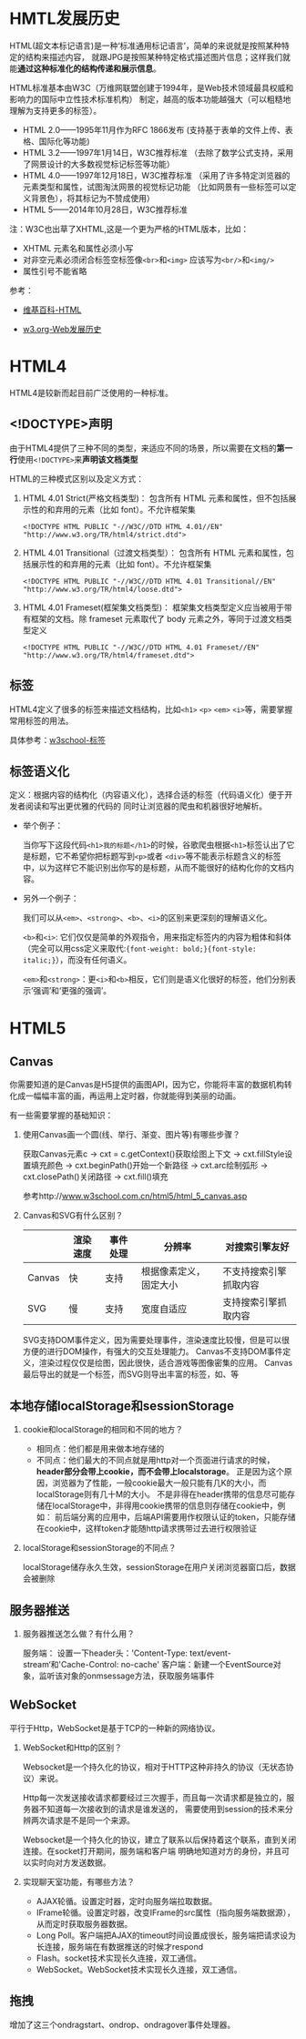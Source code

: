 # HMTL发展历史

HTML(超文本标记语言)是一种‘标准通用标记语言’，简单的来说就是按照某种特定的结构来描述内容，
就跟JPG是按照某种特定格式描述图片信息；这样我们就能**通过这种标准化的结构传递和展示信息**。

HTML标准基本由W3C（万维网联盟创建于1994年，是Web技术领域最具权威和影响力的国际中立性技术标准机构）
制定，越高的版本功能越强大（可以粗糙地理解为支持更多的标签）。

- HTML 2.0——1995年11月作为RFC 1866发布 (支持基于表单的文件上传、表格、国际化等功能)
- HTML 3.2——1997年1月14日，W3C推荐标准 （去除了数学公式支持，采用了网景设计的大多数视觉标记标签等功能）
- HTML 4.0——1997年12月18日，W3C推荐标准 （采用了许多特定浏览器的元素类型和属性，试图淘汰网景的视觉标记功能
（比如网景有一些标签可以定义背景色），将其标记为不赞成使用）
- HTML 5——2014年10月28日，W3C推荐标准


注：W3C也出草了XHTML,这是一个更为严格的HTML版本，比如：

- XHTML 元素名和属性必须小写
- 对非空元素必须闭合标签空标签像`<br>`和`<img>`  应该写为`<br/>`和`<img/>`
- 属性引号不能省略

参考：

- [维基百科-HTML](https://zh.wikipedia.org/wiki/HTML)

- [w3.org-Web发展历史](https://www.w3.org/community/webed/wiki/Zh-cn/Web%E7%9A%84%E5%8E%86%E5%8F%B2)

# HTML4

HTML4是较新而起目前广泛使用的一种标准。

## <!DOCTYPE>声明

由于HTML4提供了三种不同的类型，来适应不同的场景，所以需要在文档的**第一行**使用`<!DOCTYPE>`来**声明该文档类型**


HTML的三种模式区别以及定义方式：

1. HTML 4.01 Strict(严格文档类型)： 包含所有 HTML 元素和属性，但不包括展示性的和弃用的元素（比如 font）。不允许框架集
    ```
    <!DOCTYPE HTML PUBLIC "-//W3C//DTD HTML 4.01//EN" "http://www.w3.org/TR/html4/strict.dtd">
    ```
2. HTML 4.01 Transitional（过渡文档类型）： 包含所有 HTML 元素和属性，包括展示性的和弃用的元素（比如 font）。不允许框架集
     ```
     <!DOCTYPE HTML PUBLIC "-//W3C//DTD HTML 4.01 Transitional//EN" 
     "http://www.w3.org/TR/html4/loose.dtd">
     ```
3. HTML 4.01 Frameset(框架集文档类型)： 框架集文档类型定义应当被用于带有框架的文档。除 frameset 元素取代了 body 元素之外，等同于过渡文档类型定义
    ```
    <!DOCTYPE HTML PUBLIC "-//W3C//DTD HTML 4.01 Frameset//EN" 
    "http://www.w3.org/TR/html4/frameset.dtd">
    ```
    
## 标签

HTML4定义了很多的标签来描述文档结构，比如`<h1>` `<p>` `<em>` `<i>`等，需要掌握常用标签的用法。

具体参考：[w3school-标签](http://www.w3school.com.cn/tags/index.asp)

## 标签语义化

定义：根据内容的结构化（内容语义化），选择合适的标签（代码语义化）便于开发者阅读和写出更优雅的代码的
同时让浏览器的爬虫和机器很好地解析。
 
- 举个例子：

    当你写下这段代码`<h1>我的标题</h1>`的时候，谷歌爬虫根据`<h1>`标签认出了它是标题，它不希望你把标题写到`<p>`或者
`<div>`等不能表示标题含义的标签中，以为这样它不能识别出你写的是标题，从而不能很好的结构化你的文档内容。
 
- 另外一个例子： 

    我们可以从`<em>`、`<strong>`、`<b>`、`<i>`的区别来更深刻的理解语义化。
    
    `<b>`和`<i>`: 它们仅仅是简单的外观指令，用来指定标签内的内容为粗体和斜体
    （完全可以用css定义来取代:`{font-weight: bold;}{font-style: italic;}`），而没有任何语义。
    
    
    `<em>`和`<strong>`：更`<i>`和`<b>`相反，它们则是语义化很好的标签，他们分别表示‘强调’和‘更强的强调’。   

# HTML5

## Canvas

你需要知道的是Canvas是H5提供的画图API，因为它，你能将丰富的数据机构转化成一幅幅丰富的画，再运用上定时器，你就能得到美丽的动画。

有一些需要掌握的基础知识：

1. 使用Canvas画一个圆(线、举行、渐变、图片等)有哪些步骤？

   获取Canvas元素c -> cxt = c.getContext()获取绘图上下文 -> cxt.fillStyle设置填充颜色 -> cxt.beginPath()开始一个新路径
   -> cxt.arc绘制弧形 -> cxt.closePath()关闭路径 -> cxt.fill()填充
   
   参考http://www.w3school.com.cn/html5/html_5_canvas.asp
   
2. Canvas和SVG有什么区别？
    
   ||渲染速度|事件处理|分辨率|对搜索引擎友好|
   |---|---|---|---|---|
   |Canvas|快|支持|根据像素定义，固定大小|不支持搜索引擎抓取内容|
   |SVG|慢|支持|宽度自适应|支持搜索引擎抓取内容|
   
   SVG支持DOM事件定义，因为需要处理事件，渲染速度比较慢，但是可以很方便的进行DOM操作，有强大的交互处理能力。
   Canvas不支持DOM事件定义，渲染过程仅仅是绘图，因此很快，适合游戏等图像密集的应用。
   Canvas最后导出的就是一个<canvas></canvas>标签，而SVG则导出丰富的标签，如<rect></rect>、<font></font>等
   
## 本地存储localStorage和sessionStorage

1. cookie和localStorage的相同和不同的地方？

    - 相同点：他们都是用来做本地存储的
    - 不同点：他们最大的不同点就是用http对一个页面进行请求的时候，**header部分会带上cookie，而不会带上localstorage**。
   正是因为这个原因，浏览器为了性能，一般cookie最大一般只能有几K的大小，而localStorage则有几十M的大小。
   不是非得在header携带的信息尽可能存储在localStorage中，非得用cookie携带的信息则存储在cookie中，例如：
   前后端分离的应用中，后端API需要用作权限认证的token，只能存储在cookie中，这样token才能随http请求携带过去进行权限验证
   
2. localStorage和sessionStorage的不同点？
   
   localStorage储存永久生效，sessionStorage在用户关闭浏览器窗口后，数据会被删除
   
   
## 服务器推送

1. 服务器推送怎么做？有什么用？

   服务端： 设置一下header头：'Content-Type: text/event-stream‘和'Cache-Control: no-cache'
   客户端：新建一个EventSource对象，监听该对象的onmsessage方法，获取服务端事件
   
## WebSocket

平行于Http，WebSocket是基于TCP的一种新的网络协议。

1. WebSocket和Http的区别？

    Websocket是一个持久化的协议，相对于HTTP这种非持久的协议（无状态协议）来说。
    
    Http每一次发送接收请求都要经过三次握手，而且每一次请求都是独立的，服务器不知道每一次接收到的请求是谁发送的，
    需要使用到session的技术来分辨两次请求是不是同一个来源。
    
    Websocket是一个持久化的协议，建立了联系以后保持着这个联系，直到关闭连接。在socket打开期间，服务端和客户端
    明确地知道对方的身份，并且可以实时向对方发送数据。
    
2. 实现聊天室功能，有哪些方法？
    
    - AJAX轮循。设置定时器，定时向服务端拉取数据。
    - IFrame轮循。设置定时器，改变IFrame的src属性（指向服务端数据源），从而定时获取服务器数据。
    - Long Poll。客户端把AJAX的timeout时间设置成很长，服务端把请求设为长连接，服务端在有数据推送的时候才respond
    - Flash。socket技术实现长久连接，双工通信。
    - WebSocket。WebSocket技术实现长久连接，双工通信。
   
## 拖拽

增加了这三个ondragstart、ondrop、ondragover事件处理器。

   
   
   
   
   
   
   
   
   
   
   
   
   
   
   
   
   
   
   
   
   
   
   
   
   
   